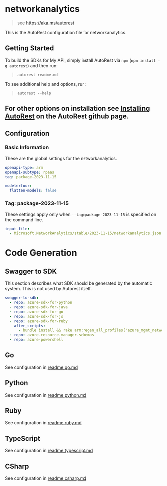# networkanalytics

> see https://aka.ms/autorest

This is the AutoRest configuration file for networkanalytics.

## Getting Started

To build the SDKs for My API, simply install AutoRest via `npm` (`npm install -g autorest`) and then run:

> `autorest readme.md`

To see additional help and options, run:

> `autorest --help`

## For other options on installation see [Installing AutoRest](https://aka.ms/autorest/install) on the AutoRest github page.

## Configuration

### Basic Information

These are the global settings for the networkanalytics.

``` yaml
openapi-type: arm
openapi-subtype: rpaas
tag: package-2023-11-15
```

``` yaml
modelerfour:
  flatten-models: false
```

### Tag: package-2023-11-15

These settings apply only when `--tag=package-2023-11-15` is specified on the command line.

```yaml $(tag) == 'package-2023-11-15'
input-file:
  - Microsoft.NetworkAnalytics/stable/2023-11-15/networkanalytics.json
```

# Code Generation

## Swagger to SDK

This section describes what SDK should be generated by the automatic system.
This is not used by Autorest itself.

``` yaml $(swagger-to-sdk)
swagger-to-sdk:
  - repo: azure-sdk-for-python
  - repo: azure-sdk-for-java
  - repo: azure-sdk-for-go
  - repo: azure-sdk-for-js
  - repo: azure-sdk-for-ruby
    after_scripts:
      - bundle install && rake arm:regen_all_profiles['azure_mgmt_networkanalytics']
  - repo: azure-resource-manager-schemas
  - repo: azure-powershell
```

## Go

See configuration in [readme.go.md](./readme.go.md)

## Python

See configuration in [readme.python.md](./readme.python.md)

## Ruby

See configuration in [readme.ruby.md](./readme.ruby.md)

## TypeScript

See configuration in [readme.typescript.md](./readme.typescript.md)

## CSharp

See configuration in [readme.csharp.md](./readme.csharp.md)
